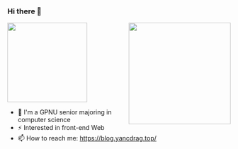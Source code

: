 ### Hi there 👋

<!-- **yangclnb/yangclnb** is a ✨ _special_ ✨ repository because its `README.md` (this file) appears on your GitHub profile. 

Here are some ideas to get you started: -->





<!-- [![Anurag's GitHub stats](https://github-readme-stats.vercel.app/api?username=yangclnb)](https://github.com/yangclnb) -->
<p align='left'>
  <a href="[https://github.com/AtmosphereMao](https://github.com/yangclnb)">
    <img height="180em" src="https://github-readme-stats.vercel.app/api?username=yangclnb" />
  </a>
  <img align='right' src="https://files.imgdb.cn/static/images/2a/f9/6416b3e6a682492fcc882af9.png?expired=2023-03-21&sign=e5cecd3bef69989a31410036ffeb9dc0" width="230">
</p> 


<!-- - 🔭 I’m currently working on ... -->
<!-- - 🌱 I’m currently learning algorithm -->
<!-- - 👯 I’m looking to collaborate on ... -->
<!-- - 🤔 I’m looking for help with ...-->
<!-- - 💬 Ask me about ... -->
- 🌱 I'm a GPNU senior majoring in computer science
- ⚡ Interested in front-end Web
- 📫 How to reach me: https://blog.yancdrag.top/
